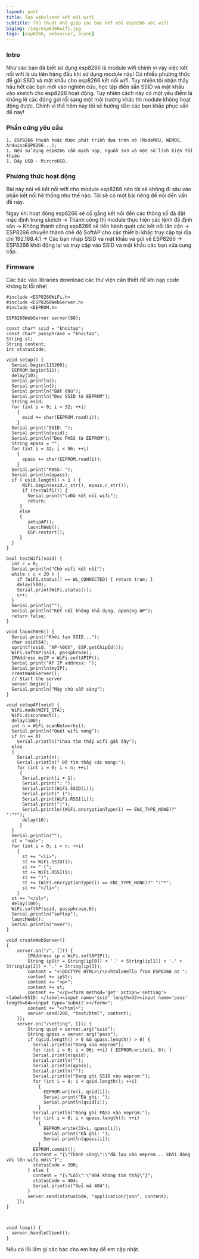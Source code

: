 ```yaml
---
layout: post
title: Tạo webclient kết nối wifi
subtitle: Thủ thuật nhỏ giúp các bác kết nối esp8266 với wifi
bigimg: /img/esp8266wifi.jpg
tags: [esp8266, webserver, blynk]
---
```


### Intro

Như các bạn đã biết sử dụng esp8266 là module wifi chính vì vậy việc kết nối wifi là ưu tiên hàng đầu khi sử dụng module này! Có nhiều phương thức để gửi SSID và mật khẩu cho esp8266 kết nối wifi. Tuy nhiên tôi nhận thấy hầu hết các bạn mới vào nghiên cứu, học tập điền sẵn SSID và mật khẩu vào sketch cho esp8266 hoạt động. Tuy nhiên cách này có một yếu điểm là không lẽ các đóng gói rồi sang một môi trường khác thì module không hoạt động được. Chính vì thế hôm nay tôi sẽ hướng dẫn các bạn khắc phục vấn đề này!

### Phần cứng yêu cầu

    1. ESP8266 thuần hoặc được phát triển dựa trên nó (NodeMCU, WEMOS, ArduinoESP8266...);
    1. Nếu sử dụng esp8266 cần mạch nạp, nguồn 3v3 và một số linh kiện tối thiểu
    1. Dây USB - MircroUSB.

### Phương thức hoạt động

Bài này nói về kết nối wifi cho module esp8266 nên tôi sẽ không đi sâu vào phần kết nối hệ thống như thế nào. Tôi sẽ có một bài riêng để nói đến vấn đề này.

Ngay khi hoạt động esp8266 sẽ cố gắng kết nối đến các thông số đã đặt mặc định trong sketch -> Thành công thì module thực hiện các lệnh đã định săn -> Không thành công esp8266 sẽ tiến hành quét các kết nối lân cận -> ESP8266 chuyển thành chế độ SoftAP cho các thiết bị khác truy cập tại địa chỉ 192.168.4.1 -> Các bạn nhập SSID và mật khẩu và gửi về ESP8266 -> ESP8266 khởi động lại và truy cập vào SSID và mật khẩu các bạn vừa cung cấp.

### Firmware

 Các bác vào libraries download các thư viện cần thiết để khi nạp code không bị lỗi nhé!
 
~~~
#include <ESP8266WiFi.h>
#include <ESP8266WebServer.h>
#include <EEPROM.h>

ESP8266WebServer server(80);

const char* ssid = "khoitao";
const char* passphrase = "khoitao";
String st;
String content;
int statusCode;

void setup() {
  Serial.begin(115200);
  EEPROM.begin(512);
  delay(10);
  Serial.println();
  Serial.println();
  Serial.println("Bắt đầu");
  Serial.println("Đọc SSID từ EEPROM");
  String esid;
  for (int i = 0; i < 32; ++i)
    {
      esid += char(EEPROM.read(i));
    }
  Serial.print("SSID: ");
  Serial.println(esid);
  Serial.println("Đọc PASS từ EEPROM");
  String epass = "";
  for (int i = 32; i < 96; ++i)
    {
      epass += char(EEPROM.read(i));
    }
  Serial.print("PASS: ");
  Serial.println(epass);  
  if ( esid.length() > 1 ) {
      WiFi.begin(esid.c_str(), epass.c_str());
      if (testWifi()) {
        Serial.print("\nĐã kết nối wifi");
        return;
     } 
     else
     {
        setupAP();
        launchWeb();
        ESP.restart();
     }
  }
}

bool testWifi(void) {
  int c = 0;
  Serial.println("Chờ wifi kết nối");  
  while ( c < 20 ) {
    if (WiFi.status() == WL_CONNECTED) { return true; } 
    delay(500);
    Serial.print(WiFi.status());    
    c++;
  }
  Serial.println("");
  Serial.println("Kết nối không khả dụng, opening AP");
  return false;
} 

void launchWeb() {
  Serial.print("Khởi tạo SSID...");
  char ssid[64];
  sprintf(ssid, "AP-%06X", ESP.getChipId());
  WiFi.softAP(ssid, passphrase);
  IPAddress myIP = WiFi.softAPIP();
  Serial.print("AP IP address: ");
  Serial.println(myIP);
  createWebServer();
  // Start the server
  server.begin();
  Serial.println("Máy chủ sẵn sàng"); 
}

void setupAP(void) {
  WiFi.mode(WIFI_STA);
  WiFi.disconnect();
  delay(100);
  int n = WiFi.scanNetworks();
  Serial.println("Quét wifi xong");
  if (n == 0)
    Serial.println("Chưa tìm thấy wifi gần đây");
  else
  {
    Serial.print(n);
    Serial.println(" Đã tìm thấy các mạng:");
    for (int i = 0; i < n; ++i)
     {
      Serial.print(i + 1);
      Serial.print(": ");
      Serial.print(WiFi.SSID(i));
      Serial.print(" (");
      Serial.print(WiFi.RSSI(i));
      Serial.print(")");
      Serial.println((WiFi.encryptionType(i) == ENC_TYPE_NONE)?" ":"*");
      delay(10);
     }
  }
  Serial.println(""); 
  st = "<ol>";
  for (int i = 0; i < n; ++i)
    {
      st += "<li>";
      st += WiFi.SSID(i);
      st += " (";
      st += WiFi.RSSI(i);
      st += ")";
      st += (WiFi.encryptionType(i) == ENC_TYPE_NONE)?" ":"*";
      st += "</li>";
    }
  st += "</ol>";
  delay(100);
  WiFi.softAP(ssid, passphrase,6);
  Serial.println("softap");
  launchWeb();
  Serial.println("over");
}

void createWebServer()
{
    server.on("/", []() {
        IPAddress ip = WiFi.softAPIP();
        String ipStr = String(ip[0]) + '.' + String(ip[1]) + '.' + String(ip[2]) + '.' + String(ip[3]);
        content = "<!DOCTYPE HTML>\r\n<html>Hello from ESP8266 at ";
        content += ipStr;
        content += "<p>";
        content += st;
        content += "</p><form method='get' action='setting'><label>SSID: </label><input name='ssid' length=32><input name='pass' length=64><input type='submit'></form>";
        content += "</html>";
        server.send(200, "text/html", content);  
    });
    server.on("/setting", []() {
        String qsid = server.arg("ssid");
        String qpass = server.arg("pass");
        if (qsid.length() > 0 && qpass.length() > 0) {
          Serial.println("Đang xóa eeprom");
          for (int i = 0; i < 96; ++i) { EEPROM.write(i, 0); }
          Serial.println(qsid);
          Serial.println("");
          Serial.println(qpass);
          Serial.println("");
          Serial.println("Đang ghi SSID vào eeprom:");
          for (int i = 0; i < qsid.length(); ++i)
            {
              EEPROM.write(i, qsid[i]);
              Serial.print("Đã ghi: ");
              Serial.println(qsid[i]); 
            }
          Serial.println("Đang ghi PASS vào eeprom:"); 
          for (int i = 0; i < qpass.length(); ++i)
            {
              EEPROM.write(32+i, qpass[i]);
              Serial.print("Đã ghi: ");
              Serial.println(qpass[i]); 
            }    
          EEPROM.commit();
          content = "{\"Thành công\":\"đã lưu vào eeprom... khởi động với tên wifi mới\"}";
          statusCode = 200;
        } else {
          content = "{\"Lỗi\":\"404 không tìm thấy\"}";
          statusCode = 404;
          Serial.println("Gửi mã 404");
        }
        server.send(statusCode, "application/json", content);
    });
}



void loop() {
  server.handleClient();
}
~~~

Nếu có lỗi lầm gì các bác cho em hay để em cập nhật.